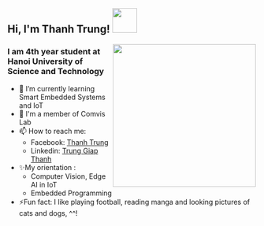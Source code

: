 <h2> Hi, I'm Thanh Trung! <img src="https://media.giphy.com/media/mGcNjsfWAjY5AEZNw6/giphy.gif" width="50"></h2>
<img align='right' src="https://media2.giphy.com/media/f6hnhHkks8bk4jwjh3/giphy.gif?cid=790b76112c0c8efe7703cf0c51be844480716313e72b10be&rid=giphy.gif" width="290">

<h3>I am 4th year student at Hanoi University of Science and Technology</h3>
</em></p>

<!--- ### <img src="https://media.giphy.com/media/VgCDAzcKvsR6OM0uWg/giphy.gif" width="50"> A little more about me... -->
- 🌱 I’m currently learning Smart Embedded Systems and IoT 
- 🔭 I'm a member of Comvis Lab 
- 📫 How to reach me:
  - Facebook: [Thanh Trung](https://www.facebook.com/gnurt1402)
  - Linkedin: [Trung Giap Thanh](https://www.linkedin.com/in/trung-giap-thanh-b05731257)
- ✨My orientation :
  - Computer Vision, Edge AI in IoT
  - Embedded Programming
- ⚡Fun fact: I like playing football, reading manga and looking pictures of cats and dogs, ^^!
</p>
